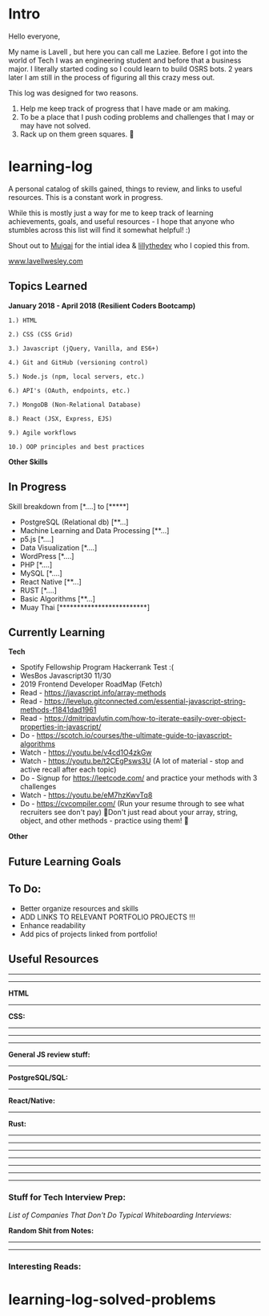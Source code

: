 # Intro

Hello everyone,

My name is Lavell , but here you can call me Laziee. Before I got into the world of Tech I was an engineering student and before that a business major. I literally started coding so I could learn to build OSRS bots. 2 years later I am still in the process of figuring all this crazy mess out.

This log was designed for two reasons.

1) Help me keep track of progress that I have made or am making.
2) To be a place that I push coding problems and challenges that I may or may have not solved.
3) Rack up on them green squares. :muscle:

# learning-log
 A personal catalog of skills gained, things to review, and links to useful resources. This is a constant work in progress.

 While this is mostly just a way for me to keep track of learning achievements, goals, and useful resources - I hope that anyone who stumbles across this list will find it somewhat helpful!  :)

 [ Muigai ]:https://github.com/muigaiunaka
 [lillythedev]: https://github.com/lpercivalDEV

 Shout out to [Muigai] for the intial idea & [lillythedev] who I copied this from.

www.lavellwesley.com


## Topics Learned

**January 2018 - April 2018 (Resilient Coders Bootcamp)**

    1.) HTML

    2.) CSS (CSS Grid)

    3.) Javascript (jQuery, Vanilla, and ES6+)

    4.) Git and GitHub (versioning control)

    5.) Node.js (npm, local servers, etc.)

    6.) API's (OAuth, endpoints, etc.)

    7.) MongoDB (Non-Relational Database)

    8.) React (JSX, Express, EJS)

    9.) Agile workflows

    10.) OOP principles and best practices



  **Other Skills**



## In Progress

Skill breakdown from [*....] to  [*****]



* PostgreSQL (Relational db) [**...]
* Machine Learning and Data Processing [**...]
* p5.js [*....]
* Data Visualization [*....]
* WordPress [*....]
* PHP [*....]
* MySQL [*....]
* React Native [**...]
* RUST [*....]
* Basic Algorithms [**...]  
* Muay Thai [*************************]


## Currently Learning

**Tech**
* Spotify Fellowship Program Hackerrank Test :(
* WesBos Javascript30 11/30
* 2019 Frontend Developer RoadMap (Fetch)
* Read - https://javascript.info/array-methods
* Read - https://levelup.gitconnected.com/essential-javascript-string-methods-f1841dad1961
* Read - https://dmitripavlutin.com/how-to-iterate-easily-over-object-properties-in-javascript/
* Do - https://scotch.io/courses/the-ultimate-guide-to-javascript-algorithms
* Watch - https://youtu.be/v4cd1O4zkGw
* Watch - https://youtu.be/t2CEgPsws3U (A lot of material - stop and active recall after each topic)
* Do - Signup for https://leetcode.com/ and practice your methods with 3 challenges
* Watch - https://youtu.be/eM7hzKwvTq8
* Do - https://cvcompiler.com/ (Run your resume through to see what recruiters see don't pay)
:rotating_light:Don't just read about your array, string, object, and other methods - practice using them! :rotating_light:

**Other**


## Future Learning Goals


## To Do:
* Better organize resources and skills
* ADD LINKS TO RELEVANT PORTFOLIO PROJECTS !!!
* Enhance readability
* Add pics of projects linked from portfolio!



## Useful Resources





_______________________________________________________


_______________________________________________________

**HTML**



_______________________________________________________


**CSS:**


_______________________________________________________



_______________________________________________________


_______________________________________________________

**General JS review stuff:**


_______________________________________________________

**PostgreSQL/SQL:**



_______________________________________________________

**React/Native:**


_______________________________________________________

**Rust:**


_______________________________________________________



_______________________________________________________







_______________________________________________________









_______________________________________________________


_______________________________________________________



_______________________________________________________



_______________________________________________________


 ### Stuff for Tech Interview Prep:

  *List of Companies That Don't Do Typical Whiteboarding Interviews:*  



**Random Shit from Notes:**



_______________________________________________________






_______________________________________________________


### Interesting Reads:
# learning-log-solved-problems
